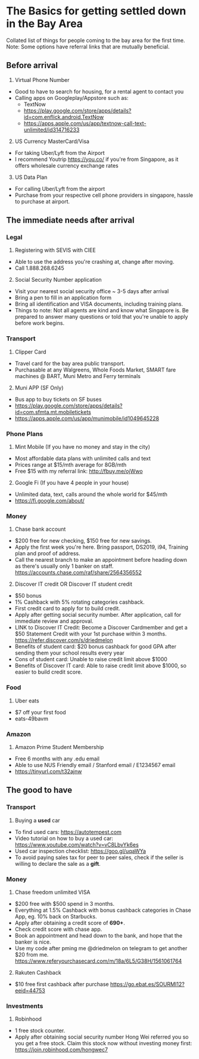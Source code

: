 # The Basics for getting settled down in the Bay Area
Collated list of things for people coming to the bay area for the first time. <br>
Note: Some options have referral links that are mutually beneficial. 

## Before arrival
1. Virtual Phone Number
- Good to have to search for housing, for a rental agent to contact you
- Calling apps on Googleplay/Appstore such as:
    - TextNow
    - https://play.google.com/store/apps/details?id=com.enflick.android.TextNow
    - https://apps.apple.com/us/app/textnow-call-text-unlimited/id314716233
    
2. US Currency MasterCard/Visa
- For taking Uber/Lyft from the Airport
- I recommend Youtrip https://you.co/ if you're from Singapore, as it offers wholesale currency exchange rates 

3. US Data Plan
- For calling Uber/Lyft from the airport
- Purchase from your respective cell phone providers in singapore, hassle to purchase at airport.

## The immediate needs after arrival

### Legal
1. Registering with SEVIS with CIEE
- Able to use the address you're crashing at, change after moving.
- Call 1.888.268.6245

2. Social Security Number application
- Visit your nearest social security office ~ 3-5 days after arrival
- Bring a pen to fill in an application form
- Bring all identification and VISA documents, including training plans.
- Things to note: Not all agents are kind and know what Singapore is. Be prepared to answer many questions or told that you're unable to apply before work begins.


### Transport
1. Clipper Card
- Travel card for the bay area public transport.
- Purchasable at any Walgreens, Whole Foods Market, SMART fare machines @ BART, Muni Metro and Ferry terminals

2. Muni APP (SF Only)
- Bus app to buy tickets on SF buses
- https://play.google.com/store/apps/details?id=com.sfmta.mt.mobiletickets
- https://apps.apple.com/us/app/munimobile/id1049645228

### Phone Plans
1. Mint Mobile (If you have no money and stay in the city)
- Most affordable data plans with unlimited calls and text
- Prices range at $15/mth average for 8GB/mth
- Free $15 with my referral link: http://fbuy.me/ojWwo

2. Google Fi (If you have 4 people in your house)
- Unlimited data, text, calls around the whole world for $45/mth
- https://fi.google.com/about/

### Money
1. Chase bank account 
- $200 free for new checking, $150 free for new savings. 
- Apply the first week you're here. Bring passport, DS2019, i94, Training plan and proof of address. 
- Call the nearest branch to make an appointment before heading down as there's usually only 1 banker on staff.
https://accounts.chase.com/raf/share/2564356552

2. Discover IT credit OR Discover IT student credit
- $50 bonus
- 1% Cashback with 5% rotating categories cashback.
- First credit card to apply for to build credit. 
- Apply after getting social security number. After application, call for immediate review and approval.
- LINK to Discover IT Credit: Become a Discover Cardmember and get a $50 Statement Credit with your 1st purchase within 3 months.
https://refer.discover.com/s/driedmelon
- Benefits of student card: $20 bonus cashback for good GPA after sending them your school results every year
- Cons of student card: Unable to raise credit limit above $1000
- Benefits of Discover IT card: Able to raise credit limit above $1000, so easier to build credit score.

### Food
1. Uber eats 
- $7 off your first food
- eats-49bavm

### Amazon
1. Amazon Prime Student Membership
- Free 6 months with any .edu email
- Able to use NUS Friendly email / Stanford email / E1234567 email
- https://tinyurl.com/t32ajnw

## The good to have

### Transport
1. Buying a **used** car
- To find used cars: https://autotempest.com
- Video tutorial on how to buy a used car: https://www.youtube.com/watch?v=vC8LbvYk6es
- Used car inspection checklist: https://goo.gl/uqaWYa
- To avoid paying sales tax for peer to peer sales, check if the seller is willing to declare the sale as a **gift**.

### Money
1. Chase freedom unlimited VISA 
- $200 free with $500 spend in 3 months. 
- Everything at 1.5% Cashback with bonus cashback categories in Chase App, eg. 10% back on Starbucks.
- Apply after obtaining a credit score of <b>690+</b>. 
- Check credit score with chase app. 
- Book an appointment and head down to the bank, and hope that the banker is nice.
- Use my code after pming me @driedmelon on telegram to get another $20 from me.
https://www.referyourchasecard.com/m/18a/6L5/G38H/1561061764

2. Rakuten Cashback 
- $10 free first cashback after purchase
https://go.ebat.es/SOURMI12?eeid=44753

### Investments
1. Robinhood 
- 1 free stock counter. 
- Apply after obtaining social security number
Hong Wei referred you so you get a free stock. Claim this stock now without investing money first: https://join.robinhood.com/hongwec7


